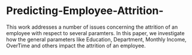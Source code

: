 # Predicting-Employee-Attrition-
This work addresses a number of issues concerning the attrition of an employee with respect to several paramters. In this paper, we investigate how the general parameters like Education, Department, Monthly Income, OverTime and others impact the attrition of an employee.
